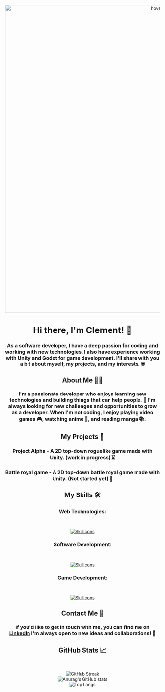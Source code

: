 &nbsp;<div align="center">
<img src="https://i.pinimg.com/originals/c2/f1/a4/c2f1a47816b4698683668791313ad946.gif" width="1000" title="hover text">
</div>

<h1 align="center">Hi there, I'm Clement! 👋</h1>

<h3 align="center">As a software developer, I have a deep passion for coding and working with new technologies. I also have experience working with Unity and Godot for game development. I'll share with you a bit about myself, my projects, and my interests. 🤓</h3>


<h2 align="center">About Me 🧑‍💻</h2>

<h3 align="center">I'm a passionate developer who enjoys learning new technologies and building things that can help people. 🔨 I'm always looking for new challenges and opportunities to grow as a developer. When I'm not coding, I enjoy playing video games 🎮, watching anime 🍿, and reading manga 📚.</h3>


<h2 align="center">My Projects 🚀</h2>

<h3 align="center">Project Alpha - A 2D top-down roguelike game made with Unity. (work in progress) ⌛<h3>
<h3 align="center">Battle royal game - A 2D top-down battle royal game made with Unity. (Not started yet) 🛑<h3>

<h2 align="center">My Skills 🛠️</h2>

<h3 align="center">Web Technologies:</h3>
&nbsp;<div align="center">
  
[![SkillIcons](https://skillicons.dev/icons?i=html,css,js,ts,angular,react,nodejs)](https://skillicons.dev)<br/>

</div>

<h3 align="center">Software Development:</h3>
&nbsp;<div align="center">
  
[![SkillIcons](https://skillicons.dev/icons?i=c,cpp,cs,java,py,spring,postgres,mysql)](https://skillicons.dev)<br/>

</div>

<h3 align="center">Game Development:</h3>
&nbsp;<div align="center">
  
[![SkillIcons](https://skillicons.dev/icons?i=unity,godot)](https://skillicons.dev)<br/>

</div>

<h2 align="center">Contact Me 📱</h2>

<h3 align="center">If you'd like to get in touch with me, you can find me on <a href="https://www.linkedin.com/in/cl%C3%A9ment-marin/" target="_new">LinkedIn</a> I'm always open to new ideas and collaborations! 💬</h3>

<h2 align="center">GitHub Stats 📈</h2>

&nbsp;<div align="center">
![GitHub Streak](https://github-readme-streak-stats.herokuapp.com/?user=Marin-Clement&theme=tokyonight)
<br>
![Anurag's GitHub stats](https://github-readme-stats.vercel.app/api?username=Marin-Clement&show_icons=true&theme=tokyonight)
<br>
![Top Langs](https://github-readme-stats.vercel.app/api/top-langs/?username=Marin-Clement&layout=compact&theme=tokyonight)
</div>
